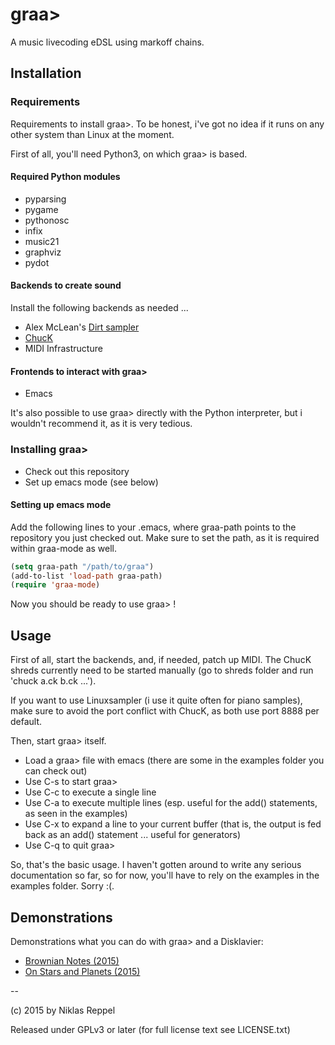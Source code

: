 # graa>
A music livecoding eDSL using markoff chains.

## Installation

### Requirements

Requirements to install graa>. To be honest, i've got no idea if it runs on any other system
than Linux at the moment.

First of all, you'll need Python3, on which graa> is based.

#### Required Python modules

* pyparsing
* pygame
* pythonosc
* infix
* music21
* graphviz
* pydot

#### Backends to create sound

Install the following backends as needed ...

* Alex McLean's [Dirt sampler](https://github.com/tidalcycles/Dirt)
* [ChucK](http://chuck.cs.princeton.edu/)
* MIDI Infrastructure

#### Frontends to interact with graa>

* Emacs

It's also possible to use graa> directly with the Python interpreter, but i wouldn't recommend it, as it
is very tedious.

### Installing graa>

* Check out this repository
* Set up emacs mode (see below)

#### Setting up emacs mode

Add the following lines to your .emacs, where graa-path points to the repository you just checked out.
Make sure to set the path, as it is required within graa-mode as well.

```lisp
(setq graa-path "/path/to/graa")
(add-to-list 'load-path graa-path)
(require 'graa-mode)
```

Now you should be ready to use graa> !

## Usage

First of all, start the backends, and, if needed, patch up MIDI.
The ChucK shreds currently need to be started manually (go to shreds folder and run 'chuck a.ck b.ck ...').

If you want to use Linuxsampler (i use it quite often for piano samples), make sure to avoid the port conflict with
ChucK, as both use port 8888 per default.

Then, start graa> itself.
* Load a graa> file with emacs (there are some in the examples folder you can check out)
* Use C-s to start graa>
* Use C-c to execute a single line
* Use C-a to execute multiple lines (esp. useful for the add() statements, as seen in the examples)
* Use C-x to expand a line to your current buffer (that is, the output is fed back as an add() statement ... useful for generators)
* Use C-q to quit graa>

So, that's the basic usage. I haven't gotten around to write any serious documentation so far, so for now, you'll have to rely on the
examples in the examples folder. Sorry :(. 

## Demonstrations

Demonstrations what you can do with graa> and a Disklavier:

* [Brownian Notes (2015)](https://vimeo.com/119627859)
* [On Stars and Planets (2015)](https://vimeo.com/119631281)


--

(c) 2015 by Niklas Reppel

Released under GPLv3 or later (for full license text see LICENSE.txt)
